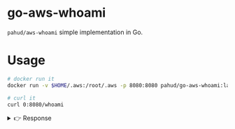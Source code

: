 # go-aws-whoami

`pahud/aws-whoami` simple implementation in Go.

# Usage

```sh
# docker run it
docker run -v $HOME/.aws:/root/.aws -p 8080:8080 pahud/go-aws-whoami:latest

# curl it
curl 0:8080/whoami
```

<details>
<summary> 👉 Response </summary>

```json
{
  "Account": "112233445566",
  "Arn": "arn:aws:iam::112233445566:user/pahud",
  "UserId": "AIDAJVHX3XBRH4E4UGWWK"
}
```

</details>